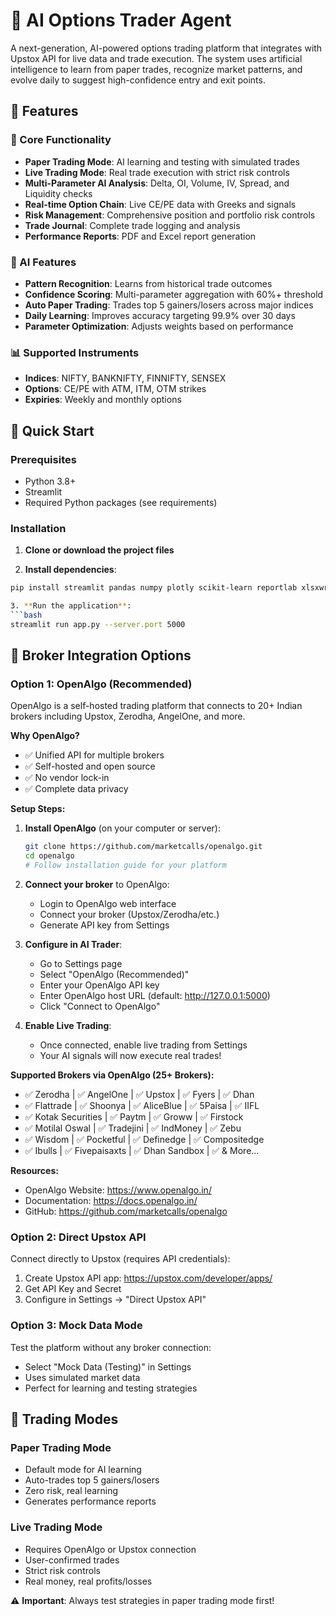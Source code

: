 # 🤖 AI Options Trader Agent

A next-generation, AI-powered options trading platform that integrates with Upstox API for live data and trade execution. The system uses artificial intelligence to learn from paper trades, recognize market patterns, and evolve daily to suggest high-confidence entry and exit points.

## 🌟 Features

### 🎯 Core Functionality
- **Paper Trading Mode**: AI learning and testing with simulated trades
- **Live Trading Mode**: Real trade execution with strict risk controls
- **Multi-Parameter AI Analysis**: Delta, OI, Volume, IV, Spread, and Liquidity checks
- **Real-time Option Chain**: Live CE/PE data with Greeks and signals
- **Risk Management**: Comprehensive position and portfolio risk controls
- **Trade Journal**: Complete trade logging and analysis
- **Performance Reports**: PDF and Excel report generation

### 🧠 AI Features
- **Pattern Recognition**: Learns from historical trade outcomes
- **Confidence Scoring**: Multi-parameter aggregation with 60%+ threshold
- **Auto Paper Trading**: Trades top 5 gainers/losers across major indices
- **Daily Learning**: Improves accuracy targeting 99.9% over 30 days
- **Parameter Optimization**: Adjusts weights based on performance

### 📊 Supported Instruments
- **Indices**: NIFTY, BANKNIFTY, FINNIFTY, SENSEX
- **Options**: CE/PE with ATM, ITM, OTM strikes
- **Expiries**: Weekly and monthly options

## 🚀 Quick Start

### Prerequisites
- Python 3.8+
- Streamlit
- Required Python packages (see requirements)

### Installation

1. **Clone or download the project files**

2. **Install dependencies**:
```bash
pip install streamlit pandas numpy plotly scikit-learn reportlab xlsxwriter requests python-dotenv scipy

3. **Run the application**:
```bash
streamlit run app.py --server.port 5000
```

## 🔌 Broker Integration Options

### Option 1: OpenAlgo (Recommended)

OpenAlgo is a self-hosted trading platform that connects to 20+ Indian brokers including Upstox, Zerodha, AngelOne, and more.

**Why OpenAlgo?**
- ✅ Unified API for multiple brokers
- ✅ Self-hosted and open source
- ✅ No vendor lock-in
- ✅ Complete data privacy

**Setup Steps:**

1. **Install OpenAlgo** (on your computer or server):
   ```bash
   git clone https://github.com/marketcalls/openalgo.git
   cd openalgo
   # Follow installation guide for your platform
   ```

2. **Connect your broker** to OpenAlgo:
   - Login to OpenAlgo web interface
   - Connect your broker (Upstox/Zerodha/etc.)
   - Generate API key from Settings

3. **Configure in AI Trader**:
   - Go to Settings page
   - Select "OpenAlgo (Recommended)"
   - Enter your OpenAlgo API key
   - Enter OpenAlgo host URL (default: http://127.0.0.1:5000)
   - Click "Connect to OpenAlgo"

4. **Enable Live Trading**:
   - Once connected, enable live trading from Settings
   - Your AI signals will now execute real trades!

**Supported Brokers via OpenAlgo (25+ Brokers):**
- ✅ Zerodha | ✅ AngelOne | ✅ Upstox | ✅ Fyers | ✅ Dhan
- ✅ Flattrade | ✅ Shoonya | ✅ AliceBlue | ✅ 5Paisa | ✅ IIFL
- ✅ Kotak Securities | ✅ Paytm | ✅ Groww | ✅ Firstock
- ✅ Motilal Oswal | ✅ Tradejini | ✅ IndMoney | ✅ Zebu
- ✅ Wisdom | ✅ Pocketful | ✅ Definedge | ✅ Compositedge
- ✅ Ibulls | ✅ Fivepaisaxts | ✅ Dhan Sandbox | ✅ & More...

**Resources:**
- OpenAlgo Website: https://www.openalgo.in/
- Documentation: https://docs.openalgo.in/
- GitHub: https://github.com/marketcalls/openalgo

### Option 2: Direct Upstox API

Connect directly to Upstox (requires API credentials):

1. Create Upstox API app: https://upstox.com/developer/apps/
2. Get API Key and Secret
3. Configure in Settings → "Direct Upstox API"

### Option 3: Mock Data Mode

Test the platform without any broker connection:
- Select "Mock Data (Testing)" in Settings
- Uses simulated market data
- Perfect for learning and testing strategies

## 🎯 Trading Modes

### Paper Trading Mode
- Default mode for AI learning
- Auto-trades top 5 gainers/losers
- Zero risk, real learning
- Generates performance reports

### Live Trading Mode  
- Requires OpenAlgo or Upstox connection
- User-confirmed trades
- Strict risk controls
- Real money, real profits/losses

⚠️ **Important**: Always test strategies in paper trading mode first!
